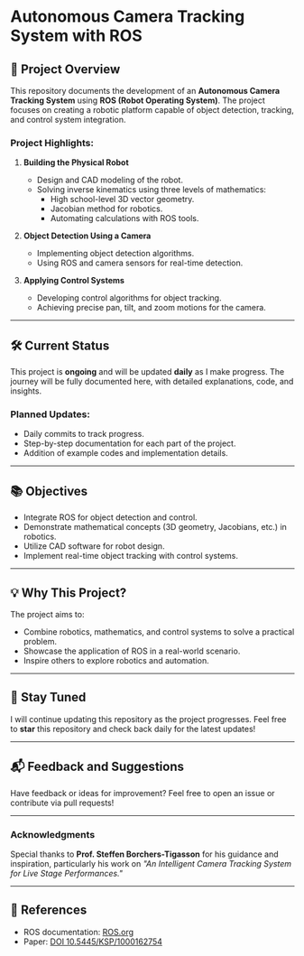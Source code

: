 # Autonomous Camera Tracking System with ROS

## 🚀 Project Overview
This repository documents the development of an **Autonomous Camera Tracking System** using **ROS (Robot Operating System)**. The project focuses on creating a robotic platform capable of object detection, tracking, and control system integration.

### Project Highlights:
1. **Building the Physical Robot**
   - Design and CAD modeling of the robot.
   - Solving inverse kinematics using three levels of mathematics:
     - High school-level 3D vector geometry.
     - Jacobian method for robotics.
     - Automating calculations with ROS tools.

2. **Object Detection Using a Camera**
   - Implementing object detection algorithms.
   - Using ROS and camera sensors for real-time detection.

3. **Applying Control Systems**
   - Developing control algorithms for object tracking.
   - Achieving precise pan, tilt, and zoom motions for the camera.

---

## 🛠 Current Status
This project is **ongoing** and will be updated **daily** as I make progress. The journey will be fully documented here, with detailed explanations, code, and insights.

### Planned Updates:
- Daily commits to track progress.
- Step-by-step documentation for each part of the project.
- Addition of example codes and implementation details.

---

## 📚 Objectives
- Integrate ROS for object detection and control.
- Demonstrate mathematical concepts (3D geometry, Jacobians, etc.) in robotics.
- Utilize CAD software for robot design.
- Implement real-time object tracking with control systems.

---

## 💡 Why This Project?
The project aims to:
- Combine robotics, mathematics, and control systems to solve a practical problem.
- Showcase the application of ROS in a real-world scenario.
- Inspire others to explore robotics and automation.

---

## 👀 Stay Tuned
I will continue updating this repository as the project progresses. Feel free to **star** this repository and check back daily for the latest updates!

---

## 📬 Feedback and Suggestions
Have feedback or ideas for improvement? Feel free to open an issue or contribute via pull requests!

---

### Acknowledgments
Special thanks to **Prof. Steffen Borchers-Tigasson** for his guidance and inspiration, particularly his work on *"An Intelligent Camera Tracking System for Live Stage Performances."*

---

## 🔗 References
- ROS documentation: [ROS.org](https://www.ros.org/)
- Paper: [DOI 10.5445/KSP/1000162754](https://www.ksp.kit.edu/site/books/e/10.5445/KSP/1000162754)
